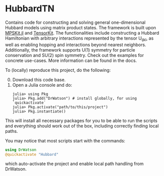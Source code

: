 # HubbardTN

Contains code for constructing and solving general one-dimensional Hubbard models using matrix product states. The framework is built upon [MPSKit.jl](https://github.com/QuantumKitHub/MPSKit.jl) and [TensorKit](https://github.com/jutho/TensorKit.jl). The functionalities include constructing a Hubbard Hamiltonian with arbitrary interactions represented by the tensor U<sub>ijkl</sub>, as well as enabling hopping and interactions beyond nearest neighbors. Additionally, the framework supports U(1) symmetry for particle conservation and SU(2) spin symmetry. Check out the examples for concrete use-cases. More information can be found in the docs.

To (locally) reproduce this project, do the following:

0. Download this code base.
1. Open a Julia console and do:
   ```
   julia> using Pkg
   julia> Pkg.add("DrWatson") # install globally, for using `quickactivate`
   julia> Pkg.activate("path/to/this/project")
   julia> Pkg.instantiate()
   ```

This will install all necessary packages for you to be able to run the scripts and
everything should work out of the box, including correctly finding local paths.

You may notice that most scripts start with the commands:
```julia
using DrWatson
@quickactivate "Hubbard"
```
which auto-activate the project and enable local path handling from DrWatson.
